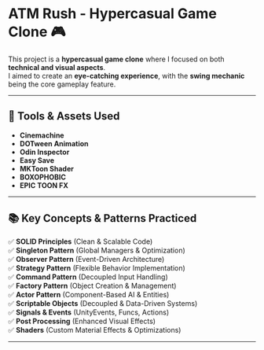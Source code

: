 # ATM Rush - Hypercasual Game Clone 🎮  

This project is a **hypercasual game clone** where I focused on both **technical and visual aspects**.  
I aimed to create an **eye-catching experience**, with the **swing mechanic** being the core gameplay feature.  

---

## 🔧 Tools & Assets Used  
 
- **Cinemachine**  
- **DOTween Animation**  
- **Odin Inspector**  
- **Easy Save**  
- **MKToon Shader**  
- **BOXOPHOBIC**  
- **EPIC TOON FX** 
---

## 📚 Key Concepts & Patterns Practiced  

✅ **SOLID Principles** (Clean & Scalable Code)  
✅ **Singleton Pattern** (Global Managers & Optimization)  
✅ **Observer Pattern** (Event-Driven Architecture)  
✅ **Strategy Pattern** (Flexible Behavior Implementation)  
✅ **Command Pattern** (Decoupled Input Handling)  
✅ **Factory Pattern** (Object Creation & Management)  
✅ **Actor Pattern** (Component-Based AI & Entities)  
✅ **Scriptable Objects** (Decoupled & Data-Driven Systems)  
✅ **Signals & Events** (UnityEvents, Funcs, Actions)  
✅ **Post Processing** (Enhanced Visual Effects)  
✅ **Shaders** (Custom Material Effects & Optimizations)  

---
